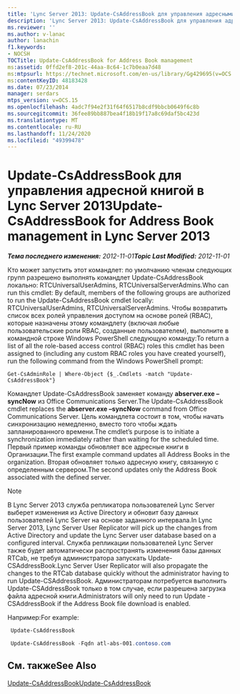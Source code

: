 ```yaml
---
title: 'Lync Server 2013: Update-CsAddressBook для управления адресными книгами'
description: 'Lync Server 2013: Update-CsAddressBook для управления адресными книгами.'
ms.reviewer: ''
ms.author: v-lanac
author: lanachin
f1.keywords:
- NOCSH
TOCTitle: Update-CsAddressBook for Address Book management
ms:assetid: 0ffd2ef8-201c-44aa-8c64-1c7b0eaa7d48
ms:mtpsurl: https://technet.microsoft.com/en-us/library/Gg429695(v=OCS.15)
ms:contentKeyID: 48183428
ms.date: 07/23/2014
manager: serdars
mtps_version: v=OCS.15
ms.openlocfilehash: 4adc7f94e2f31f64f6517b8cdf9bbcb0649f6c8b
ms.sourcegitcommit: 36fee89bb887bea4f18b19f17a8c69daf5bc423d
ms.translationtype: MT
ms.contentlocale: ru-RU
ms.lasthandoff: 11/24/2020
ms.locfileid: "49399478"
---
```

# <a name="update-csaddressbook-for-address-book-management-in-lync-server-2013"></a><span data-ttu-id="f8b7c-103">Update-CsAddressBook для управления адресной книгой в Lync Server 2013</span><span class="sxs-lookup"><span data-stu-id="f8b7c-103">Update-CsAddressBook for Address Book management in Lync Server 2013</span></span>

<div data-xmlns="http://www.w3.org/1999/xhtml">

<div class="topic" data-xmlns="http://www.w3.org/1999/xhtml" data-msxsl="urn:schemas-microsoft-com:xslt" data-cs="https://msdn.microsoft.com/">

<div data-asp="https://msdn2.microsoft.com/asp">



</div>

<div id="mainSection">

<div id="mainBody"><span data-ttu-id="f8b7c-104">

<span> </span></span><span class="sxs-lookup"><span data-stu-id="f8b7c-104">

<span> </span></span></span>

<span data-ttu-id="f8b7c-105">_**Тема последнего изменения:** 2012-11-01_</span><span class="sxs-lookup"><span data-stu-id="f8b7c-105">_**Topic Last Modified:** 2012-11-01_</span></span>

<span data-ttu-id="f8b7c-106">Кто может запустить этот командлет: по умолчанию членам следующих групп разрешено выполнять командлет Update-CsAddressBook локально: RTCUniversalUserAdmins, RTCUniversalServerAdmins.</span><span class="sxs-lookup"><span data-stu-id="f8b7c-106">Who can run this cmdlet: By default, members of the following groups are authorized to run the Update-CsAddressBook cmdlet locally: RTCUniversalUserAdmins, RTCUniversalServerAdmins.</span></span> <span data-ttu-id="f8b7c-107">Чтобы возвратить список всех ролей управления доступом на основе ролей (RBAC), которые назначены этому командлету (включая любые пользовательские роли RBAC, созданные пользователем), выполните в командной строке Windows PowerShell следующую команду:</span><span class="sxs-lookup"><span data-stu-id="f8b7c-107">To return a list of all the role-based access control (RBAC) roles this cmdlet has been assigned to (including any custom RBAC roles you have created yourself), run the following command from the Windows PowerShell prompt:</span></span>

    Get-CsAdminRole | Where-Object {$_.Cmdlets -match "Update-CsAddressBook"}

<span data-ttu-id="f8b7c-108">Командлет Update-CsAddressBook заменяет команду **abserver.exe – syncNow** из Office Communications Server.</span><span class="sxs-lookup"><span data-stu-id="f8b7c-108">The Update-CsAddressBook cmdlet replaces the **abserver.exe –syncNow** command from Office Communications Server.</span></span> <span data-ttu-id="f8b7c-109">Цель командлета состоит в том, чтобы начать синхронизацию немедленно, вместо того чтобы ждать запланированного времени.</span><span class="sxs-lookup"><span data-stu-id="f8b7c-109">The cmdlet’s purpose is to initiate a synchronization immediately rather than waiting for the scheduled time.</span></span> <span data-ttu-id="f8b7c-110">Первый пример команды обновляет все адресные книги в Организации.</span><span class="sxs-lookup"><span data-stu-id="f8b7c-110">The first example command updates all Address Books in the organization.</span></span> <span data-ttu-id="f8b7c-111">Вторая обновляет только адресную книгу, связанную с определенным сервером.</span><span class="sxs-lookup"><span data-stu-id="f8b7c-111">The second updates only the Address Book associated with the defined server.</span></span>

<div>


> [!NOTE]  
> <span data-ttu-id="f8b7c-112">В Lync Server 2013 служба репликатора пользователей Lync Server выберет изменения из Active Directory и обновит базу данных пользователей Lync Server на основе заданного интервала.</span><span class="sxs-lookup"><span data-stu-id="f8b7c-112">In Lync Server 2013, Lync Server User Replicator will pick up the changes from Active Directory and update the Lync Server user database based on a configured interval.</span></span> <span data-ttu-id="f8b7c-113">Служба репликации пользователей Lync Server также будет автоматически распространять изменения базы данных RTCab, не требуя администратора запускать Update-CSAddressBook.</span><span class="sxs-lookup"><span data-stu-id="f8b7c-113">Lync Server User Replicator will also propagate the changes to the RTCab database quickly without the administrator having to run Update-CSAddressBook.</span></span> <span data-ttu-id="f8b7c-114">Администраторам потребуется выполнить Update-CSAddressBook только в том случае, если разрешена загрузка файла адресной книги.</span><span class="sxs-lookup"><span data-stu-id="f8b7c-114">Administrators will only need to run Update -CSAddressBook if the Address Book file download is enabled.</span></span>



</div>

<span data-ttu-id="f8b7c-115">Например:</span><span class="sxs-lookup"><span data-stu-id="f8b7c-115">For example:</span></span>

   ```PowerShell
    Update-CsAddressBook
   ```

   ```PowerShell
    Update-CsAddressBook -Fqdn atl-abs-001.contoso.com
   ```

<div>

## <a name="see-also"></a><span data-ttu-id="f8b7c-116">См. также</span><span class="sxs-lookup"><span data-stu-id="f8b7c-116">See Also</span></span>


[<span data-ttu-id="f8b7c-117">Update-CsAddressBook</span><span class="sxs-lookup"><span data-stu-id="f8b7c-117">Update-CsAddressBook</span></span>](https://docs.microsoft.com/powershell/module/skype/Update-CsAddressBook)  
  

<span data-ttu-id="f8b7c-118"></div>

</div>

<span> </span>

</div>

</div>

</span><span class="sxs-lookup"><span data-stu-id="f8b7c-118"></div>

</div>

<span> </span>

</div>

</div>

</span></span></div>

